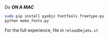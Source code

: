 Do **_ON A MAC_**

````sh
sudo pip install pyobjc FontTools freetype-py
python make_fonts.py
````
For the full experience, file in `reloadDejaVu.st`

<!-- KTHXBYE -->
